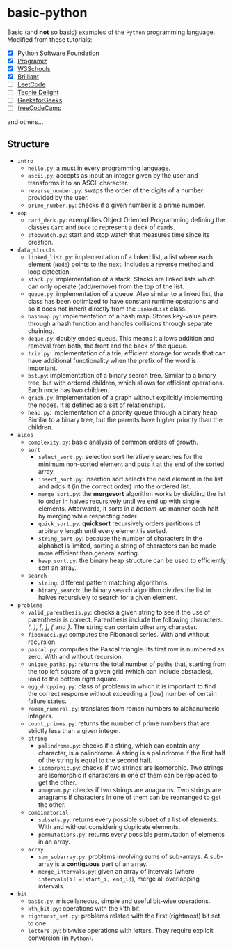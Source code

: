 # basic-python

Basic (and **not** so basic) examples of the `Python` programming language.
Modified from these tutorials:
- [x] [Python Software Foundation](https://docs.python.org/3/tutorial/index.html)
- [x] [Programiz](https://www.programiz.com/python-programming)
- [x] [W3Schools](https://www.w3schools.com/python/default.asp)
- [x] [Brilliant](https://brilliant.org)
- [ ] [LeetCode](https://leetcode.com)
- [ ] [Techie Delight](https://www.techiedelight.com)
- [ ] [GeeksforGeeks](https://www.geeksforgeeks.org/python-programming-language)
- [ ] [freeCodeCamp](https://www.freecodecamp.org/learn/scientific-computing-with-python)

and others...

## Structure

- `intro`
    + `hello.py`: a must in every programming language.
    + `ascii.py`: accepts as input an integer given by the user and transforms it to an ASCII character.
    + `reverse_number.py`: swaps the order of the digits of a number provided by the user.
    + `prime_number.py`: checks if a given number is a prime number.
- `oop`
    + `card_deck.py`: exemplifies Object Oriented Programming defining the classes `Card` and `Deck` to represent a deck of cards.
    + `stopwatch.py`: start and stop watch that measures time since its creation.
- `data_structs`
    + `linked_list.py`: implementation of a linked list, a list where each element (`Node`) points to the next. Includes a reverse method and loop detection.
    + `stack.py`: implementation of a stack. Stacks are linked lists which can only operate (add/remove) from the top of the list.
    + `queue.py`: implementation of a queue. Also similar to a linked list, the class has been optimized to have constant runtime operations and so it does not inherit directly from the `LinkedList` class.
    + `hashmap.py`: implementation of a hash map. Stores key-value pairs through a hash function and handles collisions through separate chaining.
    + `deque.py`: doubly ended queue. This means it allows addition and removal from both, the front and the back of the queue.
    + `trie.py`: implementation of a trie, efficient storage for words that can have additional functionality when the prefix of the word is important.
    + `bst.py`: implementation of a binary search tree. Similar to a binary tree, but with ordered children, which allows for efficient operations. Each node has two children.
    + `graph.py`: implementation of a graph without explicitly implementing the nodes. It is defined as a set of relationships.
    + `heap.py`: implementation of a priority queue through a binary heap. Similar to a binary tree, but the parents have higher priority than the children.
- `algos`
    + `complexity.py`: basic analysis of common orders of growth.
    + `sort`
        * `select_sort.py`: selection sort iteratively searches for the minimum non-sorted element and puts it at the end of the sorted array.
        * `insert_sort.py`: insertion sort selects the next element in the list and adds it (in the correct order) into the ordered list.
        * `merge_sort.py`: the **mergesort** algorithm works by dividing the list to order in halves recursively until we end up with single elements. Afterwards, it sorts in a _bottom-up_ manner each half by merging while respecting order.
        * `quick_sort.py`: **quicksort** recursively orders partitions of arbitrary length until every element is sorted.
        * `string_sort.py`: because the number of characters in the alphabet is limited, sorting a string of characters can be made more efficient than general sorting.
        * `heap_sort.py`: the binary heap structure can be used to efficiently sort an array.
    + `search`
        * `string`: different pattern matching algorithms.
        * `binary_search`: the binary search algorithm divides the list in halves recursively to search for a given element.
- `problems`
    + `valid_parenthesis.py`: checks a given string to see if the use of parenthesis is correct. Parenthesis include the following characters: _(_, _)_, _[_, _]_, _{_ and _}_. The string can contain other any character.
    + `fibonacci.py`: computes the Fibonacci series. With and without recursion.
    + `pascal.py`: computes the Pascal triangle. Its first row is numbered as zero. With and without recursion.
    + `unique_paths.py`: returns the total number of paths that, starting from the top left square of a given grid (which can include obstacles), lead to the bottom right square.
    + `egg_dropping.py`: class of problems in which it is important to find the correct response without exceeding a (low) number of certain failure states.
    + `roman_numeral.py`: translates from roman numbers to alphanumeric integers.
    + `count_primes.py`: returns the number of prime numbers that are strictly less than a given integer.
    + `string`
        * `palindrome.py`: checks if a string, which can contain any character, is a palindrome. A string is a palindrome if the first half of the string is equal to the second half.
        * `isomorphic.py`: checks if two strings are isomorphic. Two strings are isomorphic if characters in one of them can be replaced to get the other.
        * `anagram.py`: checks if two strings are anagrams. Two strings are anagrams if characters in one of them can be rearranged to get the other.
    + `combinatorial`
        * `subsets.py`: returns every possible subset of a list of elements. With and without considering duplicate elements.
        * `permutations.py`: returns every possible permutation of elements in an array.
    + `array`
        * `sum_subarray.py`: problems involving sums of sub-arrays. A sub-array  is a **contiguous** part of an array.
        * `merge_intervals.py`: given an array of intervals (where `intervals[i] =[start_i, end_i]`), merge all overlapping intervals.
- `bit`
    + `basic.py`: miscellaneous, simple and useful bit-wise operations.
    + `kth_bit.py`: operations with the k'th bit.
    + `rightmost_set.py`: problems related with the first (rightmost) bit set to one.
    + `letters.py`: bit-wise operations with letters. They require explicit conversion (in `Python`).